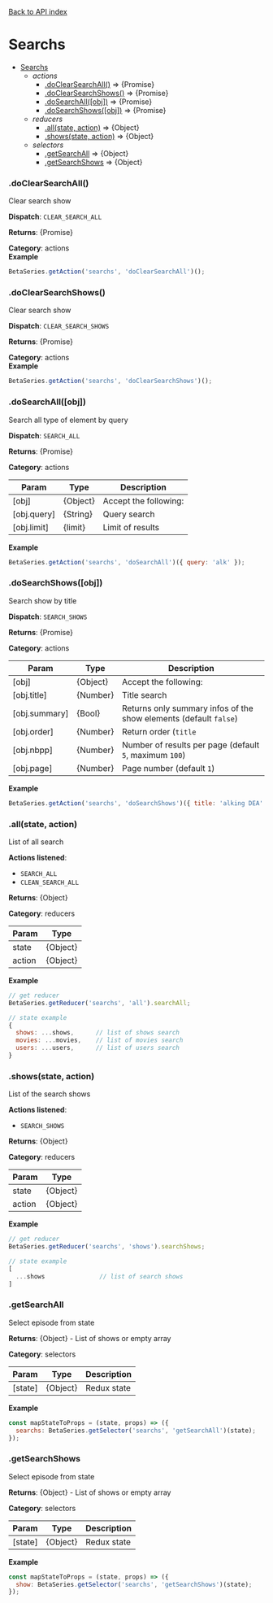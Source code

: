 [Back to API index](README.md)

# Searchs

* [Searchs](#module_Searchs)
    * _actions_
        * [.doClearSearchAll()](#module_Searchs.doClearSearchAll) ⇒ {Promise}
        * [.doClearSearchShows()](#module_Searchs.doClearSearchShows) ⇒ {Promise}
        * [.doSearchAll([obj])](#module_Searchs.doSearchAll) ⇒ {Promise}
        * [.doSearchShows([obj])](#module_Searchs.doSearchShows) ⇒ {Promise}
    * _reducers_
        * [.all(state, action)](#module_Searchs.all) ⇒ {Object}
        * [.shows(state, action)](#module_Searchs.shows) ⇒ {Object}
    * _selectors_
        * [.getSearchAll](#module_Searchs.getSearchAll) ⇒ {Object}
        * [.getSearchShows](#module_Searchs.getSearchShows) ⇒ {Object}

<a name="module_Searchs.doClearSearchAll"></a>

### .doClearSearchAll()

Clear search show

**Dispatch**: `CLEAR_SEARCH_ALL`

**Returns**: {Promise}

**Category**: actions  
**Example**  

```js
BetaSeries.getAction('searchs', 'doClearSearchAll')();
```

<a name="module_Searchs.doClearSearchShows"></a>

### .doClearSearchShows()

Clear search show

**Dispatch**: `CLEAR_SEARCH_SHOWS`

**Returns**: {Promise}

**Category**: actions  
**Example**  

```js
BetaSeries.getAction('searchs', 'doClearSearchShows')();
```

<a name="module_Searchs.doSearchAll"></a>

### .doSearchAll([obj])

Search all type of element by query

**Dispatch**: `SEARCH_ALL`

**Returns**: {Promise}

**Category**: actions  

| Param | Type | Description |
| --- | --- | --- |
| [obj] | {Object} | Accept the following: |
| [obj.query] | {String} | Query search |
| [obj.limit] | {limit} | Limit of results |

**Example**  

```js
BetaSeries.getAction('searchs', 'doSearchAll')({ query: 'alk' });
```

<a name="module_Searchs.doSearchShows"></a>

### .doSearchShows([obj])

Search show by title

**Dispatch**: `SEARCH_SHOWS`

**Returns**: {Promise}

**Category**: actions  

| Param | Type | Description |
| --- | --- | --- |
| [obj] | {Object} | Accept the following: |
| [obj.title] | {Number} | Title search |
| [obj.summary] | {Bool} | Returns only summary infos of the show elements (default `false`) |
| [obj.order] | {Number} | Return order (`title`|`popularity`|`followers`), (default `title`) |
| [obj.nbpp] | {Number} | Number of results per page (default `5`, maximum `100`) |
| [obj.page] | {Number} | Page number (default `1`) |

**Example**  

```js
BetaSeries.getAction('searchs', 'doSearchShows')({ title: 'alking DEA' });
```

<a name="module_Searchs.all"></a>

### .all(state, action)

List of all search

**Actions listened**:

 * `SEARCH_ALL`
 * `CLEAN_SEARCH_ALL`

**Returns**: {Object}

**Category**: reducers  

| Param | Type |
| --- | --- |
| state | {Object} | 
| action | {Object} | 

**Example**  

```js
// get reducer
BetaSeries.getReducer('searchs', 'all').searchAll;

// state example
{
  shows: ...shows,      // list of shows search
  movies: ...movies,    // list of movies search
  users: ...users,      // list of users search
}
```

<a name="module_Searchs.shows"></a>

### .shows(state, action)

List of the search shows

**Actions listened**:

 * `SEARCH_SHOWS`

**Returns**: {Object}

**Category**: reducers  

| Param | Type |
| --- | --- |
| state | {Object} | 
| action | {Object} | 

**Example**  

```js
// get reducer
BetaSeries.getReducer('searchs', 'shows').searchShows;

// state example
[
  ...shows               // list of search shows
]
```

<a name="module_Searchs.getSearchAll"></a>

### .getSearchAll

Select episode from state

**Returns**: {Object} - List of shows or empty array

**Category**: selectors  

| Param | Type | Description |
| --- | --- | --- |
| [state] | {Object} | Redux state |

**Example**  

```js
const mapStateToProps = (state, props) => ({
  searchs: BetaSeries.getSelector('searchs', 'getSearchAll')(state);
});
```

<a name="module_Searchs.getSearchShows"></a>

### .getSearchShows

Select episode from state

**Returns**: {Object} - List of shows or empty array

**Category**: selectors  

| Param | Type | Description |
| --- | --- | --- |
| [state] | {Object} | Redux state |

**Example**  

```js
const mapStateToProps = (state, props) => ({
  show: BetaSeries.getSelector('searchs', 'getSearchShows')(state);
});
```

